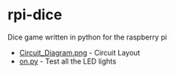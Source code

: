 # rpi-dice
Dice game written in python for the raspberry pi

* [Circuit_Diagram.png](Circuit_Diagram.png) - Circuit Layout
* [on.py](on.py) - Test all the LED lights

